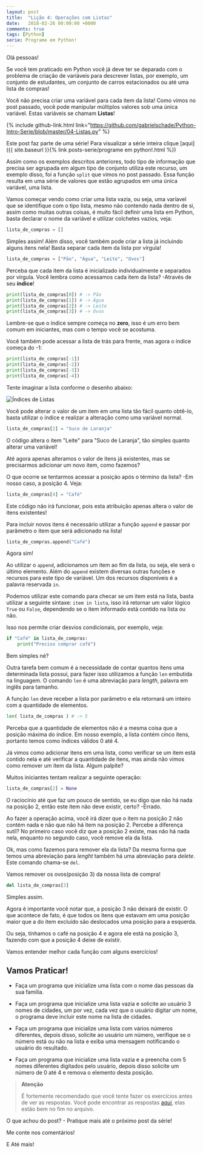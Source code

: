 ```yaml
---
layout: post
title:  "Lição 4: Operações com Listas"
date:   2018-02-26 00:00:00 +0000
comments: true
tags: [Python]
serie: Programe em Python!
---
```


Olá pessoas!

Se você tem praticado em Python você já deve ter se deparado com o problema de criação de variáveis para descrever listas, por exemplo, um conjunto de estudantes, um conjunto de carros estacionados ou até uma lista de compras!

Você não precisa criar uma variável para cada item da lista! Como vimos no post passado, você pode manipular múltiplos valores sob uma única variável. Estas variáveis se chamam **Listas**!

<!--more-->

{% include github-link.html link="https://github.com/gabrielschade/Python-Intro-Serie/blob/master/04-Listas.py" %} 

Este post faz parte de uma série! Para visualizar a série inteira clique [aqui]({{ site.baseurl }}{% link posts-serie/programe em python!.html %})

Assim como os exemplos descritos anteriores, todo tipo de informação que precisa ser agrupada em algum tipo de conjunto utiliza este recurso, um exemplo disso, foi a função `split` que vimos no post passado. Essa função resulta em uma série de valores que estão agrupados em uma única variável, uma lista.

Vamos começar vendo como criar uma lista vazia, ou seja, uma varíavel que se identifique com o tipo lista, mesmo não contendo nada dentro de si, assim como muitas outras coisas, é muito fácil definir uma lista em Python, basta declarar o nome da variável e utilizar colchetes vazios, veja:

```python
lista_de_compras = []
```

Simples assim! Além disso, você também pode criar a lista já incluindo alguns itens nela! Basta separar cada item da lista por vírgula!

```python
lista_de_compras = ["Pão", "Água", "Leite", "Ovos"]
```

Perceba que cada item da lista é inicializado individualmente e separados por vírgula. Você lembra como acessamos cada item da lista? -Através de seu **índice**!

```python
print(lista_de_compras[0]) # -> Pão
print(lista_de_compras[1]) # -> Água
print(lista_de_compras[2]) # -> Leite
print(lista_de_compras[3]) # -> Ovos
```

Lembre-se que o índice sempre começa no **zero**, isso é um erro bem comum em iniciantes, mas com o tempo você se acostuma.

Você também pode acessar a lista de trás para frente, mas agora o índice começa do -1:

```python
print(lista_de_compras[-1])
print(lista_de_compras[-2])
print(lista_de_compras[-3])
print(lista_de_compras[-4])
```

Tente imaginar a lista conforme o desenho abaixo:

![Índices de Listas](https://i.imgur.com/OPShwvQ.jpg)

Você pode alterar o valor de um item em uma lista tão fácil quanto obtê-lo, basta utilizar o índice e realizar a alteração como uma variável normal.

```python
lista_de_compras[2] = "Suco de Laranja"
```

O código altera o item "Leite" para "Suco de Laranja", tão simples quanto alterar uma variável! 

Até agora apenas alteramos o valor de itens já existentes, mas se precisarmos adicionar um novo item, como fazemos?

O que ocorre se tentarmos acessar a posição após o término da lista? -Em nosso caso, a posição 4. Veja:

```python
lista_de_compras[4] = "Café"
```

Este código não irá funcionar, pois esta atribuição apenas altera o valor de itens existentes!

Para incluir novos itens é necessário utilizar a função `append` e passar por parâmetro o item que será adicionado na lista!

```python
lista_de_compras.append("Café")
```

Agora sim!

Ao utilizar o `append`, adicionamos um item ao fim da lista, ou seja, ele será o último elemento. Além do `append` existem diversas outras funções e recursos para este tipo de variável. Um dos recursos disponíveis é a palavra reservada `in`.

Podemos utilizar este comando para checar se um item está na lista, basta utilizar a seguinte sintaxe: `item in lista`, isso irá retornar um valor lógico `True` ou `False`, dependendo se o item informado está contido na lista ou não.

Isso nos permite criar desvios condicionais, por exemplo, veja:

```python
if "Café" in lista_de_compras:
    print("Preciso comprar café")
```

Bem simples né?

Outra tarefa bem comum é a necessidade de contar quantos itens uma determinada lista possui, para fazer isso utilizamos a função `len` embutida na linguagem. O comando `len` é uma abreviação para *length*, palavra em inglês para tamanho.

A função `len` deve receber a lista por parâmetro e ela retornará um inteiro com a quantidade de elementos. 

```python
len( lista_de_compras ) # -> 5
```

Perceba que a quantidade de elementos não é a mesma coisa que a posição máxima do índice. Em nosso exemplo, a lista contém cinco itens, portanto temos como índices válidos 0 até 4.

Já vimos como adicionar itens em uma lista, como verificar se um item está contido nela e até verificar a quantidade de itens, mas ainda não vimos como remover um item da lista. Algum palpite?

Muitos iniciantes tentam realizar a seguinte operação:

```python
lista_de_compras[2] = None
```
O raciocínio até que faz um pouco de sentido, se eu digo que não há nada na posição 2, então este item não deve existir, certo? -Errado.

Ao fazer a operação acima, você irá dizer que o item na posição 2 não contém nada e não que não há item na posição 2. Percebe a diferença sutíl? No primeiro caso você diz que a posição 2 existe, mas não há nada nela, enquanto no segundo caso, você remove ela da lista.

Ok, mas como fazemos para remover ela da lista? Da mesma forma que temos uma abreviação para *lenght* também há uma abreviação para *delete*. Este comando chama-se `del`.

Vamos remover os ovos(posição 3) da nossa lista de compra!

```python
del lista_de_compras[3]
```
Simples assim.

Agora é importante você notar que, a posição 3 não deixará de existir. O que acontece de fato, é que todos os itens que estavam em uma posição maior que a do item excluído são deslocados uma posição para a esquerda.

Ou seja, tínhamos o café na posição 4 e agora ele está na posição 3, fazendo com que a posição 4 deixe de existir.

Vamos entender melhor cada função com alguns exercícios!

## Vamos Praticar!

* Faça um programa que inicialize uma lista com o nome das pessoas da sua família.

* Faça um programa que inicialize uma lista vazia e solicite ao usuário 3 nomes de cidades, um por vez, cada vez que o usuário digitar um nome, o programa deve incluir este nome na lista de cidades. 

* Faça um programa que inicialize uma lista com vários números diferentes, depois disso, solicite ao usuário um número, verifique se o número está ou não na lista e exiba uma mensagem notificando o usuário do resultado.

* Faça um programa que inicialize uma lista vazia e a preencha com 5 nomes diferentes digitados pelo usuário, depois disso solicite um número de 0 até 4 e remova o elemento desta posição.

> **Atenção**
> 
> É fortemente recomendado que você tente fazer os exercícios antes de ver as respostas.
> Você pode encontrar as respostas [aqui](https://github.com/gabrielschade/Python-Intro-Serie/blob/master/04-Listas.py), elas estão bem no fim no arquivo.

O que achou do post? - Pratique mais até o próximo post da série!

Me conte nos comentários!

E Até mais!